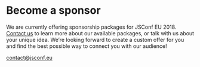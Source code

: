 # Become a sponsor

We are currently offering sponsorship packages for JSConf EU 2018. [Contact us](mailto:contact@jsconf.eu) to learn more about our available packages, or talk with us about your unique idea. We’re looking forward to create a custom offer for you and find the best possible way to connect you with our audience!

[contact@jsconf.eu](mailto:contact@jsconf.eu)

